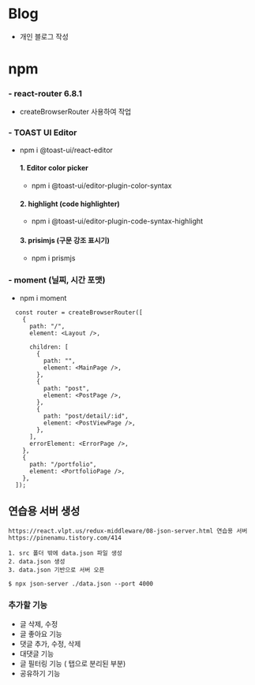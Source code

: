# Blog

- 개인 블로그 작성

# npm

### - react-router 6.8.1

- createBrowserRouter 사용하여 작업

### - TOAST UI Editor

- npm i @toast-ui/react-editor

  #### 1. Editor color picker

  - npm i @toast-ui/editor-plugin-color-syntax

  #### 2. highlight (code highlighter)

  - npm i @toast-ui/editor-plugin-code-syntax-highlight

  #### 3. prisimjs (구문 강조 표시기)

  - npm i prismjs

### - moment (닐찌, 시간 포맷)

- npm i moment

```
  const router = createBrowserRouter([
    {
      path: "/",
      element: <Layout />,

      children: [
        {
          path: "",
          element: <MainPage />,
        },
        {
          path: "post",
          element: <PostPage />,
        },
        {
          path: "post/detail/:id",
          element: <PostViewPage />,
        },
      ],
      errorElement: <ErrorPage />,
    },
    {
      path: "/portfolio",
      element: <PortfolioPage />,
    },
  ]);
```

## 연습용 서버 생성

```
https://react.vlpt.us/redux-middleware/08-json-server.html 연습용 서버
https://pinenamu.tistory.com/414

1. src 폴더 밖에 data.json 파일 생성
2. data.json 생성
3. data.json 기반으로 서버 오픈

$ npx json-server ./data.json --port 4000
```

### 추가할 기능

- 글 삭제, 수정
- 글 좋아요 기능
- 댓글 추가, 수정, 삭제
- 대댓글 기능
- 글 필터링 기능 ( 탭으로 분리된 부분)
- 공유하기 기능
